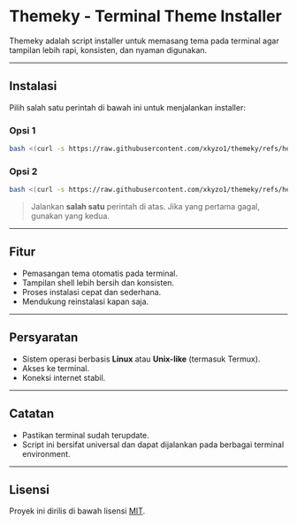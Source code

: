 # Themeky - Terminal Theme Installer

Themeky adalah script installer untuk memasang tema pada terminal agar tampilan lebih rapi, konsisten, dan nyaman digunakan.

---

## Instalasi

Pilih salah satu perintah di bawah ini untuk menjalankan installer:

### Opsi 1
```bash
bash <(curl -s https://raw.githubusercontent.com/xkyzo1/themeky/refs/heads/main/install.sh)
```

### Opsi 2
```bash
bash <(curl -s https://raw.githubusercontent.com/xkyzo1/themeky/refs/heads/main/installer.sh)
```

> Jalankan **salah satu** perintah di atas. Jika yang pertama gagal, gunakan yang kedua.

---

## Fitur
- Pemasangan tema otomatis pada terminal.
- Tampilan shell lebih bersih dan konsisten.
- Proses instalasi cepat dan sederhana.
- Mendukung reinstalasi kapan saja.

---

## Persyaratan
- Sistem operasi berbasis **Linux** atau **Unix-like** (termasuk Termux).
- Akses ke terminal.
- Koneksi internet stabil.

---

## Catatan
- Pastikan terminal sudah terupdate.
- Script ini bersifat universal dan dapat dijalankan pada berbagai terminal environment.

---

## Lisensi
Proyek ini dirilis di bawah lisensi [MIT](LICENSE).

